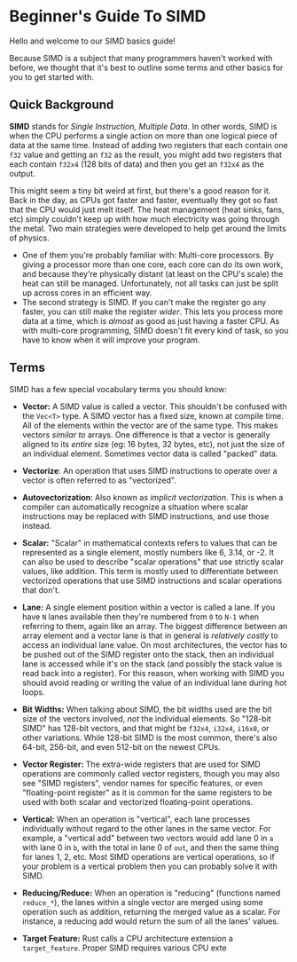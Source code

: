 
# Beginner's Guide To SIMD

Hello and welcome to our SIMD basics guide!

Because SIMD is a subject that many programmers haven't worked with before, we thought that it's best to outline some terms and other basics for you to get started with.

## Quick Background

**SIMD** stands for *Single Instruction, Multiple Data*. In other words, SIMD is when the CPU performs a single action on more than one logical piece of data at the same time. Instead of adding two registers that each contain one `f32` value and getting an `f32` as the result, you might add two registers that each contain `f32x4` (128 bits of data) and then you get an `f32x4` as the output.

This might seem a tiny bit weird at first, but there's a good reason for it. Back in the day, as CPUs got faster and faster, eventually they got so fast that the CPU would just melt itself. The heat management (heat sinks, fans, etc) simply couldn't keep up with how much electricity was going through the metal. Two main strategies were developed to help get around the limits of physics.
* One of them you're probably familiar with: Multi-core processors. By giving a processor more than one core, each core can do its own work, and because they're physically distant (at least on the CPU's scale) the heat can still be managed. Unfortunately, not all tasks can just be split up across cores in an efficient way.
* The second strategy is SIMD. If you can't make the register go any faster, you can still make the register *wider*. This lets you process more data at a time, which is *almost* as good as just having a faster CPU. As with multi-core programming, SIMD doesn't fit every kind of task, so you have to know when it will improve your program.

## Terms

SIMD has a few special vocabulary terms you should know:

* **Vector:** A SIMD value is called a vector. This shouldn't be confused with the `Vec<T>` type. A SIMD vector has a fixed size, known at compile time. All of the elements within the vector are of the same type. This makes vectors *similar to* arrays. One difference is that a vector is generally aligned to its *entire* size (eg: 16 bytes, 32 bytes, etc), not just the size of an individual element. Sometimes vector data is called "packed" data.

* **Vectorize**: An operation that uses SIMD instructions to operate over a vector is often referred to as "vectorized".

* **Autovectorization**: Also known as _implicit vectorization_. This is when a compiler can automatically recognize a situation where scalar instructions may be replaced with SIMD instructions, and use those instead.

* **Scalar:** "Scalar" in mathematical contexts refers to values that can be represented as a single element, mostly numbers like 6, 3.14, or -2. It can also be used to describe "scalar operations" that use strictly scalar values, like addition. This term is mostly used to differentiate between vectorized operations that use SIMD instructions and scalar operations that don't.

* **Lane:** A single element position within a vector is called a lane. If you have `N` lanes available then they're numbered from `0` to `N-1` when referring to them, again like an array. The biggest difference between an array element and a vector lane is that in general is *relatively costly* to access an individual lane value. On most architectures, the vector has to be pushed out of the SIMD register onto the stack, then an individual lane is accessed while it's on the stack (and possibly the stack value is read back into a register). For this reason, when working with SIMD you should avoid reading or writing the value of an individual lane during hot loops.

* **Bit Widths:** When talking about SIMD, the bit widths used are the bit size of the vectors involved, *not* the individual elements. So "128-bit SIMD" has 128-bit vectors, and that might be `f32x4`, `i32x4`, `i16x8`, or other variations. While 128-bit SIMD is the most common, there's also 64-bit, 256-bit, and even 512-bit on the newest CPUs.

* **Vector Register:** The extra-wide registers that are used for SIMD operations are commonly called vector registers, though you may also see "SIMD registers", vendor names for specific features, or even "floating-point register" as it is common for the same registers to be used with both scalar and vectorized floating-point operations.

* **Vertical:** When an operation is "vertical", each lane processes individually without regard to the other lanes in the same vector. For example, a "vertical add" between two vectors would add lane 0 in `a` with lane 0 in `b`, with the total in lane 0 of `out`, and then the same thing for lanes 1, 2, etc. Most SIMD operations are vertical operations, so if your problem is a vertical problem then you can probably solve it with SIMD.

* **Reducing/Reduce:** When an operation is "reducing" (functions named `reduce_*`), the lanes within a single vector are merged using some operation such as addition, returning the merged value as a scalar. For instance, a reducing add would return the sum of all the lanes' values.

* **Target Feature:** Rust calls a CPU architecture extension a `target_feature`. Proper SIMD requires various CPU exte